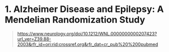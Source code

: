 # 1. Alzheimer Disease and Epilepsy: A Mendelian Randomization Study
> https://www.neurology.org/doi/10.1212/WNL.0000000000207423?url_ver=Z39.88-2003&rfr_id=ori:rid:crossref.org&rfr_dat=cr_pub%20%200pubmed
